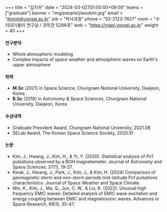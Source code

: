 +++
title = "김지우"
date = "2024-03-02T01:00:00+09:00"
teams = ["graduate"]
banner = "img/people/jiwookim.jpg"
email = "jkimm@yonsei.ac.kr"
job = "박사과정"
phone = "02-2123-7627"
room = "수리대기물리 연구실 / 과학관 529A호"
web = "https://mapl.yonsei.ac.kr"
weight = 40
+++

#### 연구분야
 + Whole atmospheric modeling
 + Complex impacts of space weather and atmospheric waves on Earth's upper atmosphere

#### 학력
 + **M.Sc** (2021) in Space Science, Chungnam National University, Daejeon, Korea
 + **B.Sc** (2019) in Astronomy & Space Sciences, Chungnam National University, Daejeon, Korea

#### 수상내역
 + Graduate President Award, Chungnam National University, 2021.08  
 + SELab Award, The Korean Space Science Society, 2020.10 
   
#### 논문
 + Kim, J., Hwang, J., Kim, H., & Yi, Y. (2020). Statistical analysis of Pc1 pulsations observed by a BOH magnetometer. Journal of Astronomy and Space Sciences, 37(1), 19-27.
 + Kwak, J., Hwang, J., Park, J., Kim, J., & Kim, H. (2024) Comparison of geomagnetic storm and non-storm periods mid-latitude Pc1 pulsations characteristics. Journal of Space Weather and Space Climate. 
 + Min, K., Kim, J., Ma, Q., Jun, C. W., & Liu, K. (2022). Unusual high frequency EMIC waves: Detailed analysis of EMIC wave excitation and energy coupling between EMIC and magnetosonic waves. Advances in Space Research, 69(1), 35-47.
